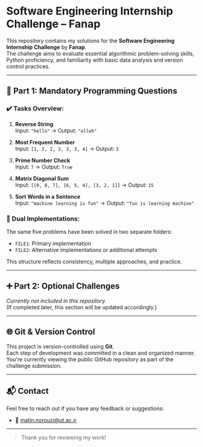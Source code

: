 #  Software Engineering Internship Challenge – Fanap

This repository contains my solutions for the **Software Engineering Internship Challenge** by **Fanap**.  
The challenge aims to evaluate essential algorithmic problem-solving skills, Python proficiency, and familiarity with basic data analysis and version control practices.


---
## 🧪 Part 1: Mandatory Programming Questions

### ✔️ Tasks Overview:
1. **Reverse String**  
   Input: `"hello"` → Output: `"olleh"`

2. **Most Frequent Number**  
   Input: `[1, 2, 2, 3, 3, 3, 4]` → Output: `3`

3. **Prime Number Check**  
   Input: `7` → Output: `True`

4. **Matrix Diagonal Sum**  
   Input: `[[9, 8, 7], [6, 5, 4], [3, 2, 1]]` → Output: `15`

5. **Sort Words in a Sentence**  
   Input: `"machine learning is fun"` → Output: `"fun is learning machine"`

### 🔁 Dual Implementations:
The same five problems have been solved in two separate folders:
- `FILE1`: Primary implementation
- `FILE2`: Alternative implementations or additional attempts

This structure reflects consistency, multiple approaches, and practice.

---

## ➕ Part 2: Optional Challenges

*Currently not included in this repository.*  
(If completed later, this section will be updated accordingly.)

---

## 🌐 Git & Version Control

This project is version-controlled using **Git**.  
Each step of development was committed in a clean and organized manner. You're currently viewing the public GitHub repository as part of the challenge submission.

---

## 📬 Contact

Feel free to reach out if you have any feedback or suggestions:

- 📧 matin.norouzi@ut.ac.ir 


---

> Thank you for reviewing my work!
